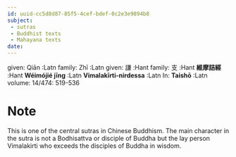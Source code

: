 ```yaml
---
id: uuid-cc5d8d87-85f5-4cef-bdef-0c2e3e9894b8
subject: 
 - sutras
 - Buddhist texts
 - Mahayana texts
date: 
---
```


given: Qiān :Latn
family: Zhī :Latn
given: 謙 :Hant
family: 支 :Hant
**維摩詰經** :Hant
**Wéimójié jīng** :Latn
**Vimalakīrti-nirdessa** :Latn
In: 
**Taishō** :Latn
volume: 14/474: 519-536
# Note
This is one of the central sutras in Chinese Buddhism. The main character in the sutra is not a Bodhisattva or disciple of Buddha but the lay person Vimalakirti who exceeds the disciples of Buddha in wisdom.